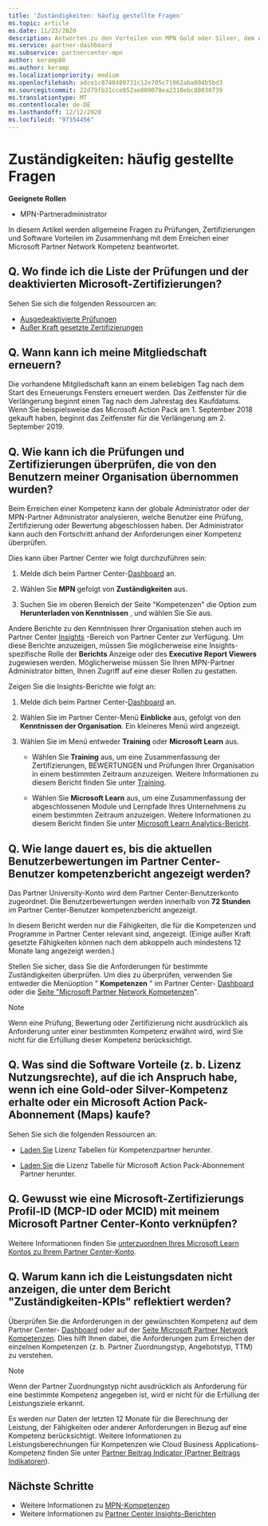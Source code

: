 ```yaml
---
title: 'Zuständigkeiten: häufig gestellte Fragen'
ms.topic: article
ms.date: 11/23/2020
description: Antworten zu den Vorteilen von MPN Gold oder Silver, dem Ablauf von Vorteilen, der Verlängerung oder dem Aktivieren von Lizenzen für Azure, Cloud, Visual Studio, technische, Supportleistungen.
ms.service: partner-dashboard
ms.subservice: partnercenter-mpn
author: keramp88
ms.author: keramp
ms.localizationpriority: medium
ms.openlocfilehash: adce1c8740489731c12e705c71962aba004b5bd3
ms.sourcegitcommit: 22d79fb31cce852ae809078ea2310ebc80030739
ms.translationtype: MT
ms.contentlocale: de-DE
ms.lasthandoff: 12/12/2020
ms.locfileid: "97354456"
---
```

# <a name="competencies---frequently-asked-questions"></a>Zuständigkeiten: häufig gestellte Fragen

**Geeignete Rollen**

- MPN-Partneradministrator

In diesem Artikel werden allgemeine Fragen zu Prüfungen, Zertifizierungen und Software Vorteilen im Zusammenhang mit dem Erreichen einer Microsoft Partner Network Kompetenz beantwortet.

## <a name="q-where-can-i-find-the-list-of-exams-and-microsoft-certifications-being-retired"></a>Q. Wo finde ich die Liste der Prüfungen und der deaktivierten Microsoft-Zertifizierungen?

Sehen Sie sich die folgenden Ressourcen an:

- [Ausgedeaktivierte Prüfungen](/learn/certifications/retired-certification-exams)
- [Außer Kraft gesetzte Zertifizierungen](/learn/certifications/retired-certifications)

## <a name="q-when-can-i-renew-my-membership"></a>Q. Wann kann ich meine Mitgliedschaft erneuern?

Die vorhandene Mitgliedschaft kann an einem beliebigen Tag nach dem Start des Erneuerungs Fensters erneuert werden. Das Zeitfenster für die Verlängerung beginnt einen Tag nach dem Jahrestag des Kaufdatums. Wenn Sie beispielsweise das Microsoft Action Pack am 1. September 2018 gekauft haben, beginnt das Zeitfenster für die Verlängerung am 2. September 2019.

## <a name="q-how-can-i-verify-the-exams-and-certifications-taken-by-my-organizations-users"></a>Q. Wie kann ich die Prüfungen und Zertifizierungen überprüfen, die von den Benutzern meiner Organisation übernommen wurden?

Beim Erreichen einer Kompetenz kann der globale Administrator oder der MPN-Partner Administrator analysieren, welche Benutzer eine Prüfung, Zertifizierung oder Bewertung abgeschlossen haben. Der Administrator kann auch den Fortschritt anhand der Anforderungen einer Kompetenz überprüfen.

Dies kann über Partner Center wie folgt durchzuführen sein:

1. Melde dich beim Partner Center-[Dashboard](https://partner.microsoft.com/dashboard) an.

1. Wählen Sie **MPN** gefolgt von **Zuständigkeiten** aus.

1. Suchen Sie im oberen Bereich der Seite "Kompetenzen" die Option zum **Herunterladen von Kenntnissen** , und wählen Sie Sie aus.

Andere Berichte zu den Kenntnissen Ihrer Organisation stehen auch im Partner Center [Insights](partner-center-insights.md) -Bereich von Partner Center zur Verfügung. Um diese Berichte anzuzeigen, müssen Sie möglicherweise eine Insights-spezifische Rolle der **Berichts** Anzeige oder des **Executive Report Viewers** zugewiesen werden. Möglicherweise müssen Sie Ihren MPN-Partner Administrator bitten, Ihnen Zugriff auf eine dieser Rollen zu gestatten.

Zeigen Sie die Insights-Berichte wie folgt an:

1. Melde dich beim Partner Center-[Dashboard](https://partner.microsoft.com/dashboard) an.

1. Wählen Sie im Partner Center-Menü **Einblicke** aus, gefolgt von den **Kenntnissen der Organisation**. Ein kleineres Menü wird angezeigt.

1. Wählen Sie im Menü entweder **Training** oder **Microsoft Learn** aus.

   - Wählen Sie **Training** aus, um eine Zusammenfassung der Zertifizierungen, BEWERTUNGEN und Prüfungen Ihrer Organisation in einem bestimmten Zeitraum anzuzeigen. Weitere Informationen zu diesem Bericht finden Sie unter [Training](pci-training-dashboard.md).

   - Wählen Sie **Microsoft Learn** aus, um eine Zusammenfassung der abgeschlossenen Module und Lernpfade Ihres Unternehmens zu einem bestimmten Zeitraum anzuzeigen. Weitere Informationen zu diesem Bericht finden Sie unter [Microsoft Learn Analytics-Bericht](ms-learn-analytics.md).

## <a name="q-how-long-does-it-take-to-see-the-latest-user-assessments-in-the-partner-center-user-skills-report"></a>Q. Wie lange dauert es, bis die aktuellen Benutzerbewertungen im Partner Center-Benutzer kompetenzbericht angezeigt werden?

Das Partner University-Konto wird dem Partner Center-Benutzerkonto zugeordnet. Die Benutzerbewertungen werden innerhalb von **72 Stunden** im Partner Center-Benutzer kompetenzbericht angezeigt.

In diesem Bericht werden nur die Fähigkeiten, die für die Kompetenzen und Programme in Partner Center relevant sind, angezeigt. (Einige außer Kraft gesetzte Fähigkeiten können nach dem abkoppeln auch mindestens 12 Monate lang angezeigt werden.)

Stellen Sie sicher, dass Sie die Anforderungen für bestimmte Zuständigkeiten überprüfen. Um dies zu überprüfen, verwenden Sie entweder die Menüoption " **Kompetenzen** " im Partner Center- [Dashboard](https://partner.microsoft.com/dashboard) oder die [Seite "Microsoft Partner Network Kompetenzen](https://partner.microsoft.com/membership/competencies)".

> [!NOTE]
> Wenn eine Prüfung, Bewertung oder Zertifizierung nicht ausdrücklich als Anforderung unter einer bestimmten Kompetenz erwähnt wird, wird Sie nicht für die Erfüllung dieser Kompetenz berücksichtigt.

## <a name="q-what-are-the-software-benefits-such-as-license-use-rights-that-i-am-entitled-to-when-i-achieve-a-gold-or-silver-competency-or-buy-a-microsoft-action-pack-subscription-maps"></a>Q. Was sind die Software Vorteile (z. b. Lizenz Nutzungsrechte), auf die ich Anspruch habe, wenn ich eine Gold-oder Silver-Kompetenz erhalte oder ein Microsoft Action Pack-Abonnement (Maps) kaufe?

Sehen Sie sich die folgenden Ressourcen an:

- [Laden Sie](https://assetsprod.microsoft.com/mpn-maps-software-iur-competency-license-table.docx) Lizenz Tabellen für Kompetenzpartner herunter.

- [Laden Sie](https://assetsprod.microsoft.com/en-us/microsoft-action-pack-license-table.pdf) die Lizenz Tabelle für Microsoft Action Pack-Abonnement Partner herunter.

## <a name="q-how-do-i-link-a-microsoft-certification-profile-id-mcp-id-or-mcid-to-my-microsoft-partner-center-account"></a>Q. Gewusst wie eine Microsoft-Zertifizierungs Profil-ID (MCP-ID oder MCID) mit meinem Microsoft Partner Center-Konto verknüpfen?

Weitere Informationen finden Sie [unterzuordnen Ihres Microsoft Learn Kontos zu Ihrem Partner Center-Konto](ms-learn-associate.md).

## <a name="q-why-cant-i-see-the-performance-data-reflected-under-the-competencies-kpis-report"></a>Q. Warum kann ich die Leistungsdaten nicht anzeigen, die unter dem Bericht "Zuständigkeiten-KPIs" reflektiert werden?

Überprüfen Sie die Anforderungen in der gewünschten Kompetenz auf dem Partner Center- [Dashboard](https://partner.microsoft.com/dashboard) oder auf der [Seite Microsoft Partner Network Kompetenzen](https://partner.microsoft.com/membership/competencies). Dies hilft Ihnen dabei, die Anforderungen zum Erreichen der einzelnen Kompetenzen (z. b. Partner Zuordnungstyp, Angebotstyp, TTM) zu verstehen.

> [!NOTE]
> Wenn der Partner Zuordnungstyp nicht ausdrücklich als Anforderung für eine bestimmte Kompetenz angegeben ist, wird er nicht für die Erfüllung der Leistungsziele erkannt.
>
> Es werden nur Daten der letzten 12 Monate für die Berechnung der Leistung, der Fähigkeiten oder anderer Anforderungen in Bezug auf eine Kompetenz berücksichtigt. Weitere Informationen zu Leistungsberechnungen für Kompetenzen wie Cloud Business Applications-Kompetenz finden Sie unter [Partner Beitrag Indicator (Partner Beitrags Indikatoren](partner-contribution-indicators.md)).

## <a name="next-steps"></a>Nächste Schritte

- Weitere Informationen zu [MPN-Kompetenzen](learn-about-competencies.md)
- Weitere Informationen zu [Partner Center Insights-Berichten](partner-center-insights.md)
